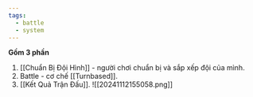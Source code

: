 ```yaml
---
tags:
  - battle
  - system
---
```

**Gồm 3 phần** 
1. [[Chuẩn Bị Đội Hình]] - người chơi chuẩn bị và sắp xếp đội của mình.
2. Battle - cơ chế [[Turnbased]]. 
3. [[Kết Quả Trận Đấu]].
![[20241112155058.png]]
